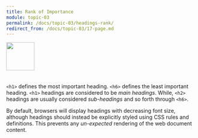 ```yaml
---
title: Rank of Importance
module: topic-03
permalink: /docs/topic-03/headings-rank/
redirect_from: /docs/topic-03/17-page.md
---
```


<img src="./../../../img/arrow-divider.svg" style="width: 75px; border: none; margin: 0px 0 20px 0" />

`<h1>` defines the most important heading. `<h6>` defines the least important heading. `<h1>` headings are considered to be _main headings_. While, `<h2>` headings are usually considered _sub-headings_ and so forth through `<h6>`.

By default, browsers will display headings with decreasing font size, although headings should instead be explicitly styled using CSS rules and definitions. This prevents any _un-expected_ rendering of the web document content.

<br />

<p data-height="400" data-theme-id="30567" data-slug-hash="ZJZEXa" data-default-tab="html,result" data-user="Media-Ed-Online" data-embed-version="2" data-pen-title="Topic-02: HTML Headings" class="codepen"></p>
<script async src="https://production-assets.codepen.io/assets/embed/ei.js"></script>
